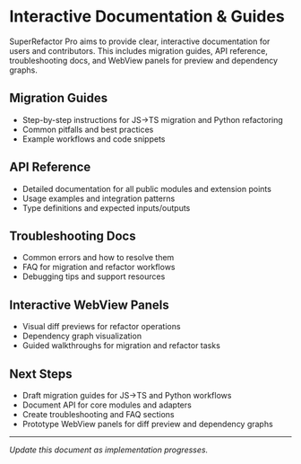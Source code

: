 # Interactive Documentation & Guides

SuperRefactor Pro aims to provide clear, interactive documentation for users and contributors. This includes migration guides, API reference, troubleshooting docs, and WebView panels for preview and dependency graphs.

## Migration Guides

- Step-by-step instructions for JS→TS migration and Python refactoring
- Common pitfalls and best practices
- Example workflows and code snippets

## API Reference

- Detailed documentation for all public modules and extension points
- Usage examples and integration patterns
- Type definitions and expected inputs/outputs

## Troubleshooting Docs

- Common errors and how to resolve them
- FAQ for migration and refactor workflows
- Debugging tips and support resources

## Interactive WebView Panels

- Visual diff previews for refactor operations
- Dependency graph visualization
- Guided walkthroughs for migration and refactor tasks

## Next Steps

- Draft migration guides for JS→TS and Python workflows
- Document API for core modules and adapters
- Create troubleshooting and FAQ sections
- Prototype WebView panels for diff preview and dependency graphs

---

_Update this document as implementation progresses._
